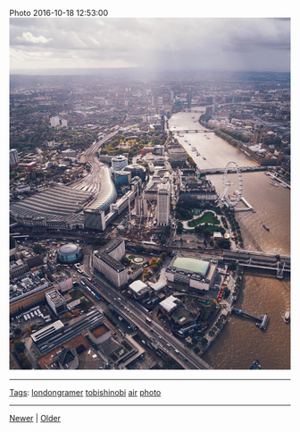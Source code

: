 <!--
title: Photo 2016-10-18 12
date: 2020-06-28T14:49:39.950Z
tags: londongramer, tobishinobi, air, photo
-->




Photo 2016-10-18 12:53:00
![](151976604492-0.jpg)

<!--BOTTOM-POST-NAVIGATION-->
---

[Tags](tags.md): [londongramer](tag-londongramer.md) [tobishinobi](tag-tobishinobi.md) [air](tag-air.md) [photo](tag-photo.md)

---

[Newer](150071086552.md) | [Older](152439341312.md)